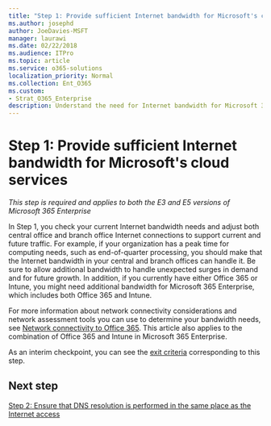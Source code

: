 ```yaml
---
title: "Step 1: Provide sufficient Internet bandwidth for Microsoft's cloud services"
ms.author: josephd
author: JoeDavies-MSFT
manager: laurawi
ms.date: 02/22/2018
ms.audience: ITPro
ms.topic: article
ms.service: o365-solutions
localization_priority: Normal
ms.collection: Ent_O365
ms.custom:
- Strat_O365_Enterprise
description: Understand the need for Internet bandwidth for Microsoft 365 Enterprise's cloud services.
---
```


# Step 1: Provide sufficient Internet bandwidth for Microsoft's cloud services

*This step is required and applies to both the E3 and E5 versions of Microsoft 365 Enterprise*

In Step 1, you check your current Internet bandwidth needs and adjust both central office and branch office Internet connections to support current and future traffic. For example, if your organization has a peak time for computing needs, such as end-of-quarter processing, you should make that the Internet bandwidth in your central and branch offices can handle it. Be sure to allow additional bandwidth to handle unexpected surges in demand and for future growth. In addition, if you currently have either Office 365 or Intune, you might need additional bandwidth for Microsoft 365 Enterprise, which includes both Office 365 and Intune.

For more information about network connectivity considerations and network assessment tools you can use to determine your bandwidth needs, see [Network connectivity to Office 365](https://support.office.com/article/Network-connectivity-to-Office-365-64b420ef-0218-48f6-8a34-74bb27633b10). This article also applies to the combination of Office 365 and Intune in Microsoft 365 Enterprise. 

As an interim checkpoint, you can see the [exit criteria](networking-exit-criteria.md#crit-networking-step1) corresponding to this step.

## Next step
[Step 2: Ensure that DNS resolution is performed in the same place as the Internet access](networking-dns-resolution-same-location.md)
